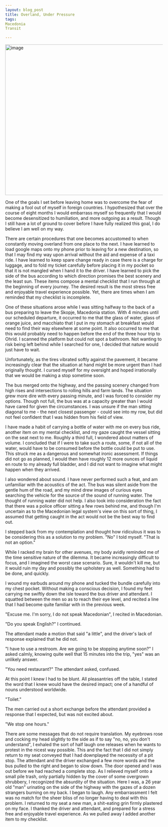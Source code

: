 ```yaml
---
layout: blog_post
title: Overland, Under Pressure
tags: 
Macedonia
Transit

---
```


<a href="https://www.flickr.com/photos/125061170@N06/15532166169/" title="image by manoboard88, on Flickr"><img src="https://farm8.staticflickr.com/7462/15532166169_7b6ee83f61_z.jpg" width="640" height="480" alt="image"></a>

One of the goals I set before leaving home was to overcome the fear of making a fool out of myself in foreign countries.  I hypothesized that over the course of eight months I would embarrass myself so frequently that I would become desensitized to humiliation, and more outgoing as a result. Though I still have a lot of ground to cover before I have fully realized this goal, I do believe I am well on my way.

There are certain procedures that one becomes accustomed to when constantly moving overland from one place to the next. I have learned to load google maps onto my phone prior to leaving for a new destination, so that I may find my way upon arrival without the aid and expense of a taxi ride. I have learned to keep spare change ready in case there is a charge for luggage, and to fold my ticket carefully before placing it in my pocket so that it is not mangled when I hand it to the driver. I have learned to pick the side of the bus according to which direction promises the best scenery and the least sun. These items compose a mental checklist that I run through at the beginning of every journey. The desired result is the most stress free and enjoyable travel experience possible. Yet, there are times when I am reminded that my checklist is incomplete.

One of these situations arose while I was sitting halfway to the back of a bus preparing to leave the Skopje, Macedonia station. With 4 minutes until our scheduled departure, it occurred to me that the glass of water, glass of orange juice, and macchiato that I put in my stomach at breakfast would need to find their way elsewhere at some point. It also occurred to me that this would probably need to happen before the end of the three hour trip to Ohrid.  I scanned the platform but could not spot a bathroom. Not wanting to risk being left behind while I searched for one, I decided that nature would just have to wait.

Unfortunately, as the tires vibrated softly against the pavement, it became increasingly clear that the situation at hand might be more urgent than I had originally thought. I cursed myself for my oversight and hoped irrationally that we would be making a stop sometime soon.  

The bus merged onto the highway, and the passing scenery changed from high rises and intersections to rolling hills and farm lands. The situation grew more dire with every passing minute, and I was forced to consider my options.  Though not full, the bus was at a capacity greater than I would have cared for given the circumstances. I was unsure if the man sitting diagonal to me - the next closest passenger - could see into my row, but did not feel confident that I was hidden from his field of view. 

I have made a habit of carrying a bottle of water with me on every bus ride, another item on my mental checklist, and my gaze caught the vessel sitting on the seat next to me. Roughly a third full, I wondered about matters of volume. I concluded that if I were to take such a route, some, if not all of the water, would have to be consumed before the bottle could be put to use. This struck me as a dangerous and somewhat ironic assessment. If things did not go as planned, I would then have roughly 12 more ounces of liquid en route to my already full bladder, and I did not want to imagine what might happen when they arrived.

I also wondered about sound. I have never performed such a feat, and am unfamiliar with the acoustics of the act. The bus was silent aside from the gentle hum of the road, and my mind drew images of curious eyes searching the vehicle for the source of the sound of running water. The thought of running water did not help. I also took into consideration the fact that there was a police officer sitting a few rows behind me, and though I'm uncertain as to the Macedonian legal system's view on this sort of thing, I assumed that getting caught in the act would not be the best way to find out.

I stepped back from my contemplation and thought how ridiculous it was to be considering this as a solution to my problem.  "No" I told myself. "That is not an option."

While I racked my brain for other avenues, my body avidly reminded me of the time sensitive nature of the dilemma. It became increasingly difficult to focus, and I imagined the worst case scenario. Sure, it wouldn't kill me, but it would ruin my day and possibly the upholstery as well. Something had to be done, and quickly.

I wound my earbuds around my phone and tucked the bundle carefully into my chest pocket. Without making a conscious decision, I found my feet carrying me swiftly down the isle toward the bus driver and attendant. I squatted between the men so as to reach their eye level, and recited a line that I had become quite familiar with in the previous week.  

"Excuse me. I'm sorry, I do not speak Macedonian", I recited in Macedonian.

"Do you speak English?" I continued.

The attendant made a motion that said "a little", and the driver's lack of response explained that he did not. 

"I have to use a restroom. Are we going to be stopping anytime soon?" I asked calmly, knowing quite well that 15 minutes into the trip, "yes" was an unlikely answer.

"You need restaurant?" The attendant asked, confused.

At this point I knew I had to be blunt. All pleasantries off the table, I stated the word that I knew would have the desired impact; one of a handful of nouns understood worldwide. 

"Toilet."

The men carried out a short exchange before the attendant provided a response that I expected, but was not excited about.

"We stop one hours."

There are some messages that do not require translation. My eyebrows rose and cocking my head slightly to the side as if to say "no, no, you don't understand", I exhaled the sort of half laugh one releases when he wants to protest in the nicest way possible. This and the fact that I did not simply return to my seat conveyed that I had downplayed the necessity of a pit stop. The attendant and the driver exchanged a few more words and the bus pulled to the right and began to slow down. The door opened and I was out before we had reached a complete stop.  As I relieved myself onto a small pile trash, only partially hidden by the cover of some overgrown shrubbery, I recognized the absurdity of the situation.  Here I was, a 26 year old "man" urinating on the side of the highway with the gazes of a dozen strangers burning on my back. I began to laugh. Any embarrassment I felt was no match for the sheer bliss of no longer having to deal with this problem. I returned to my seat a new man, a shit-eating grin firmly plastered on my face. I thanked the driver and attendant, and prepared for a stress free and enjoyable travel experience.  As we pulled away I added another item to my checklist.
